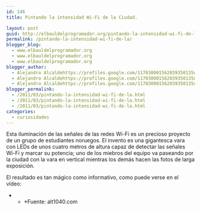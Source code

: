 ```yaml
---
id: 146
title: Pintando la intensidad Wi-Fi de la Ciudad.

layout: post
guid: http://elbauldelprogramador.org/pintando-la-intensidad-wi-fi-de-la-ciudad/
permalink: /pintando-la-intensidad-wi-fi-de-la/
blogger_blog:
  - www.elbauldelprogramador.org
  - www.elbauldelprogramador.org
  - www.elbauldelprogramador.org
blogger_author:
  - Alejandro Alcaldehttps://profiles.google.com/117030001562039350135noreply@blogger.com
  - Alejandro Alcaldehttps://profiles.google.com/117030001562039350135noreply@blogger.com
  - Alejandro Alcaldehttps://profiles.google.com/117030001562039350135noreply@blogger.com
blogger_permalink:
  - /2011/03/pintando-la-intensidad-wi-fi-de-la.html
  - /2011/03/pintando-la-intensidad-wi-fi-de-la.html
  - /2011/03/pintando-la-intensidad-wi-fi-de-la.html
categories:
  - curiosidades
---
```

Esta iluminación de las señales de las redes Wi-Fi es un precioso proyecto de un grupo de estudiantes noruegos. El invento es una gigantesca vara con LEDs de unos cuatro metros de altura capaz de detectar las señales Wi-Fi y marcar su potencia; uno de los miebros del equipo va paseando por la ciudad con la vara en vertical mientras los demás hacen las fotos de larga exposición.

El resultado es tan mágico como informativo, como puede verse en el vídeo:  
<!--more-->

<div style="align:center;">
</div>

* * *Fuente: alt1040.com</p> 

